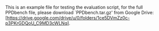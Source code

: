 This is an example file for testing the evaluation script, for the full PPDbench file, please download `PPDbench.tar.gz' from Google Drive: [https://drive.google.com/drive/u/0/folders/1ce5DVmZz0c-p3PKrGDQoU_C9MD3cWLNq].
